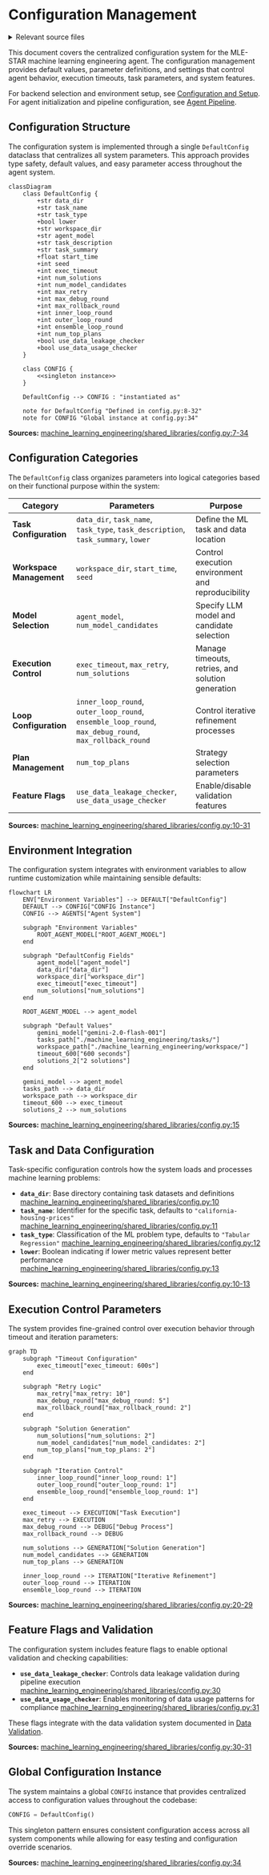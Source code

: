 # Configuration Management

<details>
<summary>Relevant source files</summary>

The following files were used as context for generating this wiki page:

- [machine_learning_engineering/shared_libraries/config.py](machine_learning_engineering/shared_libraries/config.py)

</details>



This document covers the centralized configuration system for the MLE-STAR machine learning engineering agent. The configuration management provides default values, parameter definitions, and settings that control agent behavior, execution timeouts, task parameters, and system features.

For backend selection and environment setup, see [Configuration and Setup](#1.2). For agent initialization and pipeline configuration, see [Agent Pipeline](#2.1).

## Configuration Structure

The configuration system is implemented through a single `DefaultConfig` dataclass that centralizes all system parameters. This approach provides type safety, default values, and easy parameter access throughout the agent system.

```mermaid
classDiagram
    class DefaultConfig {
        +str data_dir
        +str task_name  
        +str task_type
        +bool lower
        +str workspace_dir
        +str agent_model
        +str task_description
        +str task_summary
        +float start_time
        +int seed
        +int exec_timeout
        +int num_solutions
        +int num_model_candidates
        +int max_retry
        +int max_debug_round
        +int max_rollback_round
        +int inner_loop_round
        +int outer_loop_round
        +int ensemble_loop_round
        +int num_top_plans
        +bool use_data_leakage_checker
        +bool use_data_usage_checker
    }
    
    class CONFIG {
        <<singleton instance>>
    }
    
    DefaultConfig --> CONFIG : "instantiated as"
    
    note for DefaultConfig "Defined in config.py:8-32"
    note for CONFIG "Global instance at config.py:34"
```

**Sources:** [machine_learning_engineering/shared_libraries/config.py:7-34]()

## Configuration Categories

The `DefaultConfig` class organizes parameters into logical categories based on their functional purpose within the system:

| Category | Parameters | Purpose |
|----------|------------|---------|
| **Task Configuration** | `data_dir`, `task_name`, `task_type`, `task_description`, `task_summary`, `lower` | Define the ML task and data location |
| **Workspace Management** | `workspace_dir`, `start_time`, `seed` | Control execution environment and reproducibility |
| **Model Selection** | `agent_model`, `num_model_candidates` | Specify LLM model and candidate selection |
| **Execution Control** | `exec_timeout`, `max_retry`, `num_solutions` | Manage timeouts, retries, and solution generation |
| **Loop Configuration** | `inner_loop_round`, `outer_loop_round`, `ensemble_loop_round`, `max_debug_round`, `max_rollback_round` | Control iterative refinement processes |
| **Plan Management** | `num_top_plans` | Strategy selection parameters |
| **Feature Flags** | `use_data_leakage_checker`, `use_data_usage_checker` | Enable/disable validation features |

**Sources:** [machine_learning_engineering/shared_libraries/config.py:10-31]()

## Environment Integration

The configuration system integrates with environment variables to allow runtime customization while maintaining sensible defaults:

```mermaid
flowchart LR
    ENV["Environment Variables"] --> DEFAULT["DefaultConfig"]
    DEFAULT --> CONFIG["CONFIG Instance"]
    CONFIG --> AGENTS["Agent System"]
    
    subgraph "Environment Variables"
        ROOT_AGENT_MODEL["ROOT_AGENT_MODEL"]
    end
    
    subgraph "DefaultConfig Fields"
        agent_model["agent_model"]
        data_dir["data_dir"] 
        workspace_dir["workspace_dir"]
        exec_timeout["exec_timeout"]
        num_solutions["num_solutions"]
    end
    
    ROOT_AGENT_MODEL --> agent_model
    
    subgraph "Default Values"
        gemini_model["gemini-2.0-flash-001"]
        tasks_path["./machine_learning_engineering/tasks/"]
        workspace_path["./machine_learning_engineering/workspace/"]
        timeout_600["600 seconds"]
        solutions_2["2 solutions"]
    end
    
    gemini_model --> agent_model
    tasks_path --> data_dir
    workspace_path --> workspace_dir
    timeout_600 --> exec_timeout
    solutions_2 --> num_solutions
```

**Sources:** [machine_learning_engineering/shared_libraries/config.py:15]()

## Task and Data Configuration

Task-specific configuration controls how the system loads and processes machine learning problems:

- **`data_dir`**: Base directory containing task datasets and definitions [machine_learning_engineering/shared_libraries/config.py:10]()
- **`task_name`**: Identifier for the specific task, defaults to `"california-housing-prices"` [machine_learning_engineering/shared_libraries/config.py:11]()
- **`task_type`**: Classification of the ML problem type, defaults to `"Tabular Regression"` [machine_learning_engineering/shared_libraries/config.py:12]()
- **`lower`**: Boolean indicating if lower metric values represent better performance [machine_learning_engineering/shared_libraries/config.py:13]()

**Sources:** [machine_learning_engineering/shared_libraries/config.py:10-13]()

## Execution Control Parameters

The system provides fine-grained control over execution behavior through timeout and iteration parameters:

```mermaid
graph TD
    subgraph "Timeout Configuration"
        exec_timeout["exec_timeout: 600s"]
    end
    
    subgraph "Retry Logic"
        max_retry["max_retry: 10"]
        max_debug_round["max_debug_round: 5"]
        max_rollback_round["max_rollback_round: 2"]
    end
    
    subgraph "Solution Generation"
        num_solutions["num_solutions: 2"]
        num_model_candidates["num_model_candidates: 2"]
        num_top_plans["num_top_plans: 2"]
    end
    
    subgraph "Iteration Control"
        inner_loop_round["inner_loop_round: 1"]
        outer_loop_round["outer_loop_round: 1"] 
        ensemble_loop_round["ensemble_loop_round: 1"]
    end
    
    exec_timeout --> EXECUTION["Task Execution"]
    max_retry --> EXECUTION
    max_debug_round --> DEBUG["Debug Process"]
    max_rollback_round --> DEBUG
    
    num_solutions --> GENERATION["Solution Generation"]
    num_model_candidates --> GENERATION
    num_top_plans --> GENERATION
    
    inner_loop_round --> ITERATION["Iterative Refinement"]
    outer_loop_round --> ITERATION
    ensemble_loop_round --> ITERATION
```

**Sources:** [machine_learning_engineering/shared_libraries/config.py:20-29]()

## Feature Flags and Validation

The configuration system includes feature flags to enable optional validation and checking capabilities:

- **`use_data_leakage_checker`**: Controls data leakage validation during pipeline execution [machine_learning_engineering/shared_libraries/config.py:30]()
- **`use_data_usage_checker`**: Enables monitoring of data usage patterns for compliance [machine_learning_engineering/shared_libraries/config.py:31]()

These flags integrate with the data validation system documented in [Data Validation](#4.4).

**Sources:** [machine_learning_engineering/shared_libraries/config.py:30-31]()

## Global Configuration Instance

The system maintains a global `CONFIG` instance that provides centralized access to configuration values throughout the codebase:

```python
CONFIG = DefaultConfig()
```

This singleton pattern ensures consistent configuration access across all system components while allowing for easy testing and configuration override scenarios.

**Sources:** [machine_learning_engineering/shared_libraries/config.py:34]()